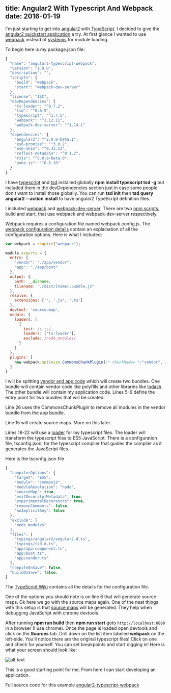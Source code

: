 title: Angular2 With Typescript And Webpack
date: 2016-01-19
---

I'm just starting to get into [angular2](https://www.npmjs.com/package/angular2) with [TypeScript](https://www.npmjs.com/package/typescript). I decided to give the [angular2 quickstart application](https://angular.io/docs/ts/latest/quickstart.html) a try. At first glance I wanted to use [webpack](https://www.npmjs.com/package/webpack) instead of [systemjs](https://www.npmjs.com/package/systemjs) for module loading.

To begin here is my package.json file:
```js
{
  "name": "angular2-typescript-webpack",
  "version": "1.0.0",
  "description": "",
  "scripts": {
    "build": "webpack",
    "start": "webpack-dev-server"
  },
  "license": "ISC",
  "devDependencies": {
    "ts-loader": "^0.7.2",
    "tsd": "^0.6.5",
    "typescript": "^1.7.5",
    "webpack": "^1.12.11",
    "webpack-dev-server": "^1.14.1"
  },
  "dependencies": {
    "angular2": "^2.0.0-beta.1",
    "es6-promise": "^3.0.2",
    "es6-shim": "^0.33.13",
    "reflect-metadata": "^0.1.2",
    "rxjs": "^5.0.0-beta.0",
    "zone.js": "^0.5.10"
  }
}
```

I have [typescript](https://www.npmjs.com/package/typescript) and [tsd](https://www.npmjs.com/package/tsd) installed globally **npm install typescript tsd -g** but included them in the devDependencies section just in case some people don't want to install those globally. You can run **tsd init** then **tsd query angular2 --action install** to have angular2 TypeScript definition files.

I included [webpack](https://www.npmjs.com/package/webpack) and [webpack-dev-server](https://www.npmjs.com/package/webpack-dev-server). There are two [npm scripts](https://docs.npmjs.com/misc/scripts), build and start, that use webpack and webpack-dev-server respectively.

<!-- more -->

 Webpack requires a configuration file named webpack.config.js. The [webpack configuration details](https://webpack.github.io/docs/configuration.html) contain an explaination of all the configuration options. Here is what I included:

```js
var webpack = require("webpack");

module.exports = {
  entry: {
    "vendor": "./app/vendor",
    "app": "./app/boot"
  },
  output: {
    path: __dirname,
    filename: "./dist/[name].bundle.js"
  },
  resolve: {
    extensions: ['', '.js', '.ts']
  },
  devtool: 'source-map',
  module: {
    loaders: [
      {
        test: /\.ts/,
        loaders: ['ts-loader'],
        exclude: /node_modules/
      }
    ]
  },
  plugins: [
    new webpack.optimize.CommonsChunkPlugin(/* chunkName= */"vendor", /* filename= */"./dist/vendor.bundle.js")
  ]
}
```
I will be splitting [vendor and app code](https://webpack.github.io/docs/code-splitting.html#split-app-and-vendor-code) which will create two bundles. One bundle will contain vendor code like polyfills and other libraries like [lodash](https://github.com/lodash/lodash). The other bundle will contain my application code. Lines 5-6 define the entry point for two bundles that will be created.

Line 26 uses the CommonsChunkPlugin to remove all modules in the vendor bundle from the app bundle.

Line 15 will create source maps. More on this later.

Lines 18-22 will use a [loader](https://webpack.github.io/docs/loaders.html) for my typescript files. The loader will transform the typescript files to ES5 JavaScript. There is a configuration file, tsconfig.json, for the typescript complier that guides the compiler as it generates the JavaScript files.

Here is the tsconfig.json file
```js
{
  "compilerOptions": {
    "target": "ES5",
    "module": "commonjs",
    "moduleResolution": "node",
    "sourceMap": true,
    "emitDecoratorMetadata": true,
    "experimentalDecorators": true,
    "removeComments": false,
    "noImplicitAny": false
  },
  "exclude": [
    "node_modules"
  ],
  "files": [
    "typings/angular2/angular2.d.ts",
    "typings/tsd.d.ts",
    "app/app.component.ts",
    "app/boot.ts",
    "app/vendor.ts"
  ],
  "compileOnSave": false,
  "buildOnSave": false,
}
```

The [TypeScript Wiki](https://github.com/Microsoft/TypeScript/wiki/tsconfig.json) contains all the details for the configuration file.

One of the options you should note is on line 6 that will generate source maps. Ok here we go with the source maps again. One of the neat things with this setup is that [source maps](http://www.html5rocks.com/en/tutorials/developertools/sourcemaps/) will be generated. They help when debugging JavaScript with chrome devtools.

After running **npm run build** then **npm run start** goto ```http://localhost:8080``` in a browser (I use chrome). Once the page is loaded open devtools and click on the **Sources** tab. Drill down on the list item labeled **webpack** on the left-side. You'll notice there are the original typescript files! Click on one and check for yourself. You can set breakpoints and start digging in! Here is what your screen should look like:

![alt text](https://raw.githubusercontent.com/schempy/angular2-typescript-webpack/master/images/angular2-typescript-webpack-source-maps.png)

This is a good starting point for me. From here I can start developing an application.

Full source code for this example [angular2-typescript-webpack](https://github.com/schempy/angular2-typescript-webpack)
